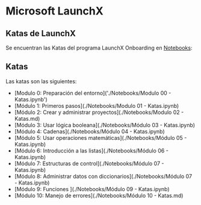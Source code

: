 # Microsoft LaunchX

## Katas de LaunchX

Se encuentran las Katas del programa LaunchX Onboarding en [Notebooks](./Notebooks/):

## Katas

Las katas son las siguientes:

  - [Modulo 0: Preparación del entorno]('./Notebooks/Modulo 00 - Katas.ipynb')
  - [Módulo 1: Primeros pasos](./Notebooks/Modulo 01 - Katas.ipynb)
  - [Módulo 2: Crear y administrar proyectos](./Notebooks/Modulo 02 - Katas.md)
  - [Módulo 3: Usar lógica booleana](./Notebooks/Módulo 03 - Katas.ipynb)
  - [Módulo 4: Cadenas](./Notebooks/Módulo 04 - Katas.ipynb)
  - [Módulo 5: Usar operaciones matemáticas](./Notebooks/Módulo 05 - Katas.ipynb)
  - [Módulo 6: Introducción a las listas](./Notebooks/Módulo 06 - Katas.ipynb)
  - [Módulo 7: Estructuras de control](./Notebooks/Módulo 07 - Katas.ipynb)
  - [Módulo 8: Administrar datos con diccionarios](./Notebooks/Módulo 07 - Katas.ipynb)
  - [Módulo 9: Funciones ](./Notebooks/Módulo 09 - Katas.ipynb)
  - [Módulo 10: Manejo de errores](./Notebooks/Módulo 10 - Katas.md)


 
